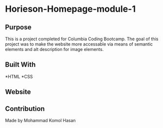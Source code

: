 # Horieson-Homepage-module-1

## Purpose
This is a project completed for Columbia Coding Bootcamp.
The goal of this project was to make the website more
accessable via means of semantic elements and
alt description for image elements.

## Built With
*HTML
*CSS

## Website


## Contribution
Made by Mohammad Komol Hasan

